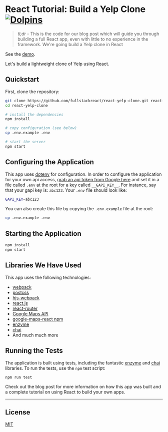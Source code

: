 # React Tutorial: Build a Yelp Clone [![Dolpins](https://cdn.rawgit.com/fullstackreact/google-maps-react/master/resources/readme/dolphins-badge-ff00ff.svg)](https://www.fullstackreact.com)

> _tl;dr_ - This is the code for our blog post which will guide you through building a full React app, even with little to no experience in the framework. We're going build a Yelp clone in React

See the [demo](http://fullstackio.github.io/yelp-clone).

Let's build a lightweight clone of Yelp using React.

## Quickstart

First, clone the repository:

```bash
git clone https://github.com/fullstackreact/react-yelp-clone.git react-yelp-clone
cd react-yelp-clone

# install the dependencies
npm install

# copy configuration (see below)
cp .env.example .env

# start the server
npm start
```

## Configuring the Application

This app uses [dotenv](https://github.com/bkeepers/dotenv) for configuration. In order to configure the application for your own api access, [grab an api token from Google here](https://developers.google.com/maps/documentation/javascript/) and set it in a file called `.env` at the root for a key called `__GAPI_KEY__`.
For instance, say that your gapi key is: `abc123`. Your `.env` file should look like:

```bash
GAPI_KEY=abc123
```

You can also create this file by copying the `.env.example` file at the root:

```bash
cp .env.example .env
```

## Starting the Application

```bash
npm install 
npm start
```

## Libraries We Have Used

This app uses the following technologies:

* [webpack](https://webpack.github.io)
* [postcss](http://postcss.org)
* [hjs-webpack](https://github.com/HenrikJoreteg/hjs-webpack)
* [react.js](http://facebook.github.io/react/)
* [react-router](https://github.com/reactjs/react-router)
* [Google Maps API](https://developers.google.com/maps/)
* [google-maps-react npm](https://github.com/fullstackreact/google-maps-react)
* [enzyme](https://github.com/airbnb/enzyme)
* [chai](http://chaijs.com)
* And much much more

## Running the Tests

The application is built using tests, including the fantastic [enzyme](https://github.com/airbnb/enzyme) and [chai](http://chaijs.com) libraries. To run the tests, use the `npm` test script:

```shell
npm run test
```

Check out the blog post for more information on how this app was built and a complete tutorial on using React to build your own apps.

___

## License
 [MIT](/LICENSE)

